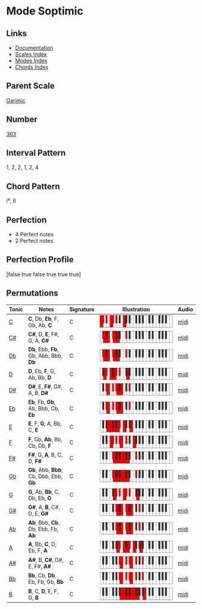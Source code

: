 # Mode Soptimic

## Links

- [Documentation](README.md)
- [Scales Index](Scales.md)
- [Modes Index](Modes.md)
- [Chords Index](Chords.md)

## Parent Scale

[Garimic](ScaleGarimic.md)

## Number

[363](https://ianring.com/musictheory/scales/363)

## Interval Pattern

1, 2, 2, 1, 2, 4

## Chord Pattern

i⁰, II

## Perfection

- 4 Perfect notes
- 2 Perfect notes

## Perfection Profile

[false true false true true true]

## Permutations

| Tonic | Notes | Signature | Illustration | Audio |
|-------|-------|-----------|--------------|-------|
| [C](ModeCNaturalSoptimic.md) | **C**, Db, **Eb**, F, Gb, Ab, **C** | C | ![CNaturalSoptimic](ModeCNaturalSoptimic.png) | [midi](https://github.com/edipermadi/music/blob/main/docs/ModeCNaturalSoptimic.mid?raw=true) |
| [C#](ModeCSharpSoptimic.md) | **C#**, D, **E**, F#, G, A, **C#** | C | ![CSharpSoptimic](ModeCSharpSoptimic.png) | [midi](https://github.com/edipermadi/music/blob/main/docs/ModeCSharpSoptimic.mid?raw=true) |
| [Db](ModeDFlatSoptimic.md) | **Db**, Ebb, **Fb**, Gb, Abb, Bbb, **Db** | C | ![DFlatSoptimic](ModeDFlatSoptimic.png) | [midi](https://github.com/edipermadi/music/blob/main/docs/ModeDFlatSoptimic.mid?raw=true) |
| [D](ModeDNaturalSoptimic.md) | **D**, Eb, **F**, G, Ab, Bb, **D** | C | ![DNaturalSoptimic](ModeDNaturalSoptimic.png) | [midi](https://github.com/edipermadi/music/blob/main/docs/ModeDNaturalSoptimic.mid?raw=true) |
| [D#](ModeDSharpSoptimic.md) | **D#**, E, **F#**, G#, A, B, **D#** | C | ![DSharpSoptimic](ModeDSharpSoptimic.png) | [midi](https://github.com/edipermadi/music/blob/main/docs/ModeDSharpSoptimic.mid?raw=true) |
| [Eb](ModeEFlatSoptimic.md) | **Eb**, Fb, **Gb**, Ab, Bbb, Cb, **Eb** | C | ![EFlatSoptimic](ModeEFlatSoptimic.png) | [midi](https://github.com/edipermadi/music/blob/main/docs/ModeEFlatSoptimic.mid?raw=true) |
| [E](ModeENaturalSoptimic.md) | **E**, F, **G**, A, Bb, C, **E** | C | ![ENaturalSoptimic](ModeENaturalSoptimic.png) | [midi](https://github.com/edipermadi/music/blob/main/docs/ModeENaturalSoptimic.mid?raw=true) |
| [F](ModeFNaturalSoptimic.md) | **F**, Gb, **Ab**, Bb, Cb, Db, **F** | C | ![FNaturalSoptimic](ModeFNaturalSoptimic.png) | [midi](https://github.com/edipermadi/music/blob/main/docs/ModeFNaturalSoptimic.mid?raw=true) |
| [F#](ModeFSharpSoptimic.md) | **F#**, G, **A**, B, C, D, **F#** | C | ![FSharpSoptimic](ModeFSharpSoptimic.png) | [midi](https://github.com/edipermadi/music/blob/main/docs/ModeFSharpSoptimic.mid?raw=true) |
| [Gb](ModeGFlatSoptimic.md) | **Gb**, Abb, **Bbb**, Cb, Dbb, Ebb, **Gb** | C | ![GFlatSoptimic](ModeGFlatSoptimic.png) | [midi](https://github.com/edipermadi/music/blob/main/docs/ModeGFlatSoptimic.mid?raw=true) |
| [G](ModeGNaturalSoptimic.md) | **G**, Ab, **Bb**, C, Db, Eb, **G** | C | ![GNaturalSoptimic](ModeGNaturalSoptimic.png) | [midi](https://github.com/edipermadi/music/blob/main/docs/ModeGNaturalSoptimic.mid?raw=true) |
| [G#](ModeGSharpSoptimic.md) | **G#**, A, **B**, C#, D, E, **G#** | C | ![GSharpSoptimic](ModeGSharpSoptimic.png) | [midi](https://github.com/edipermadi/music/blob/main/docs/ModeGSharpSoptimic.mid?raw=true) |
| [Ab](ModeAFlatSoptimic.md) | **Ab**, Bbb, **Cb**, Db, Ebb, Fb, **Ab** | C | ![AFlatSoptimic](ModeAFlatSoptimic.png) | [midi](https://github.com/edipermadi/music/blob/main/docs/ModeAFlatSoptimic.mid?raw=true) |
| [A](ModeANaturalSoptimic.md) | **A**, Bb, **C**, D, Eb, F, **A** | C | ![ANaturalSoptimic](ModeANaturalSoptimic.png) | [midi](https://github.com/edipermadi/music/blob/main/docs/ModeANaturalSoptimic.mid?raw=true) |
| [A#](ModeASharpSoptimic.md) | **A#**, B, **C#**, D#, E, F#, **A#** | C | ![ASharpSoptimic](ModeASharpSoptimic.png) | [midi](https://github.com/edipermadi/music/blob/main/docs/ModeASharpSoptimic.mid?raw=true) |
| [Bb](ModeBFlatSoptimic.md) | **Bb**, Cb, **Db**, Eb, Fb, Gb, **Bb** | C | ![BFlatSoptimic](ModeBFlatSoptimic.png) | [midi](https://github.com/edipermadi/music/blob/main/docs/ModeBFlatSoptimic.mid?raw=true) |
| [B](ModeBNaturalSoptimic.md) | **B**, C, **D**, E, F, G, **B** | C | ![BNaturalSoptimic](ModeBNaturalSoptimic.png) | [midi](https://github.com/edipermadi/music/blob/main/docs/ModeBNaturalSoptimic.mid?raw=true) |

